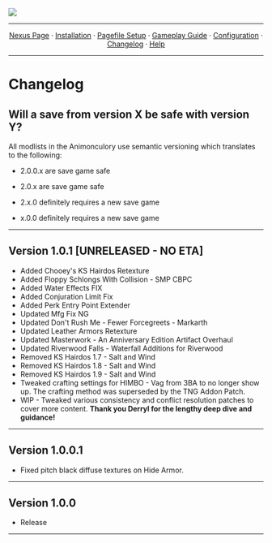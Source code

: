 <img src="https://i.imgur.com/kW90Y5Y.png" target="_blank"></a>

---

<p align="center">
  <a href="https://www.nexusmods.com/skyrimspecialedition/mods/149944">Nexus Page</a> ·
  <a href="README.md">Installation</a> ·
  <a href="PAGEFILE.md">Pagefile Setup</a> ·
  <a href="GAMEPLAY.md">Gameplay Guide</a> ·
  <a href="CONFIGURATION.md">Configuration</a> ·
  <a href="CHANGELOG.md">Changelog</a> ·
  <a href="HELP.md">Help</a>
</p>

---

# Changelog

## Will a save from version X be safe with version Y?

All modlists in the Animonculory use semantic versioning which translates to the following:

- 2.0.0.x are save game safe

- 2.0.x are save game safe

- 2.x.0 definitely requires a new save game

- x.0.0 definitely requires a new save game


- - - - - - - - -

## Version 1.0.1 [UNRELEASED - NO ETA]

- Added Chooey's KS Hairdos Retexture
- Added Floppy Schlongs With Collision - SMP CBPC
- Added Water Effects FIX
- Added Conjuration Limit Fix
- Added Perk Entry Point Extender
- Updated Mfg Fix NG
- Updated Don't Rush Me - Fewer Forcegreets - Markarth
- Updated Leather Armors Retexture
- Updated Masterwork - An Anniversary Edition Artifact Overhaul
- Updated Riverwood Falls - Waterfall Additions for Riverwood
- Removed KS Hairdos 1.7 - Salt and Wind
- Removed KS Hairdos 1.8 - Salt and Wind
- Removed KS Hairdos 1.9 - Salt and Wind
- Tweaked crafting settings for HIMBO - Vag from 3BA to no longer show up. The crafting method was superseded by the TNG Addon Patch.
- WIP - Tweaked various consistency and conflict resolution patches to cover more content. **Thank you Derryl for the lengthy deep dive and guidance!**

- - - - - - - - -

## Version 1.0.0.1

- Fixed pitch black diffuse textures on Hide Armor.

- - - - - - - - -

## Version 1.0.0

- Release

- - - - - - - - -
